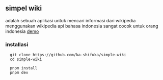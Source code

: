 ## simpel wiki

adalah sebuah aplikasi untuk mencari informasi dari wikipedia menggunakan wikipedia api bahasa indonesia sangat cocok untuk orang indonesia
[demo](https://simple-wiki--ka-shifuka.repl.co/)

### installasi 
```
  git clone https://github.com/ka-shifuka/simple-wiki
  cd simple-wiki
  
  pnpm install
  pnpm dev
```

